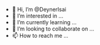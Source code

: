 - 👋 Hi, I’m @DeynerIsai
- 👀 I’m interested in ...
- 🌱 I’m currently learning ...
- 💞️ I’m looking to collaborate on ...
- 📫 How to reach me ...

<!---
DeynerIsai/DeynerIsai is a ✨ special ✨ repository because its `README.md` (this file) appears on your GitHub profile.
You can click the Preview link to take a look at your changes.
--->
